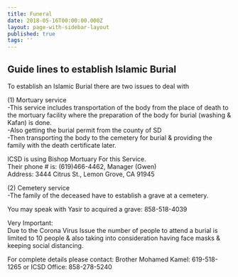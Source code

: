 ```yaml
---
title: Funeral
date: 2018-05-16T00:00:00.000Z
layout: page-with-sidebar-layout
published: true
tags: ''
---
```


## Guide lines to establish Islamic Burial  

To establish an Islamic Burial there are two issues to deal with  

(1) Mortuary service  
-This service includes transportation of the body from the place of death to the mortuary facility where the preparation of the body for burial (washing & Kafan) is done.  
-Also getting the burial permit from the county of SD  
-Then transporting the body to the cemetery for burial & providing the family with the death certificate later.  

ICSD is using Bishop Mortuary For this Service.  
Their phone # is: (619)466-4462, Manager (Gwen)  
Address: 3444 Citrus St., Lemon Grove, CA 91945   
    

(2) Cemetery service  
-The family of the deceased have to establish a grave at a cemetery.  

You may speak with Yasir to acquired a grave: 858-518-4039  

Very Important:  
Due to the Corona Virus Issue the number of people to attend a burial is limited to 10 people   & also taking into consideration having face masks & keeping social distancing.  

For complete details please contact:
Brother Mohamed Kamel: 619-518-1265
or
ICSD Office: 858-278-5240
